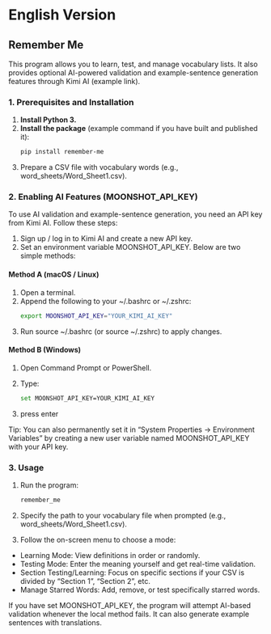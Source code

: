 # English Version

## Remember Me

This program allows you to learn, test, and manage vocabulary lists. It also provides optional AI-powered validation and example-sentence generation features through Kimi AI (example link).

### 1. Prerequisites and Installation

1. **Install Python 3.**  
2. **Install the package** (example command if you have built and published it):
   ```bash
   pip install remember-me
   ```
3. Prepare a CSV file with vocabulary words (e.g., word_sheets/Word_Sheet1.csv).

### 2. Enabling AI Features (MOONSHOT_API_KEY)
To use AI validation and example-sentence generation, you need an API key from Kimi AI. Follow these steps:

1. Sign up / log in to Kimi AI and create a new API key.
2. Set an environment variable MOONSHOT_API_KEY. Below are two simple methods:


#### Method A (macOS / Linux)
1.	Open a terminal.
2.	Append the following to your ~/.bashrc or ~/.zshrc:
    ```bash
    export MOONSHOT_API_KEY="YOUR_KIMI_AI_KEY"
    ```
3. Run source ~/.bashrc (or source ~/.zshrc) to apply changes.

#### Method B (Windows)
1. Open Command Prompt or PowerShell.
2. Type:
    ```bash
    set MOONSHOT_API_KEY=YOUR_KIMI_AI_KEY
    ```

3. press enter

Tip: You can also permanently set it in “System Properties → Environment Variables” by creating a new user variable named MOONSHOT_API_KEY with your API key.

### 3. Usage
1. Run the program:
    ```bash
    remember_me
    ```


2. Specify the path to your vocabulary file when prompted (e.g., word_sheets/Word_Sheet1.csv).

3. Follow the on-screen menu to choose a mode:
- Learning Mode: View definitions in order or randomly.
- Testing Mode: Enter the meaning yourself and get real-time validation.
- Section Testing/Learning: Focus on specific sections if your CSV is divided by “Section 1”, “Section 2”, etc.
- Manage Starred Words: Add, remove, or test specifically starred words.

If you have set MOONSHOT_API_KEY, the program will attempt AI-based validation whenever the local method fails. It can also generate example sentences with translations.

